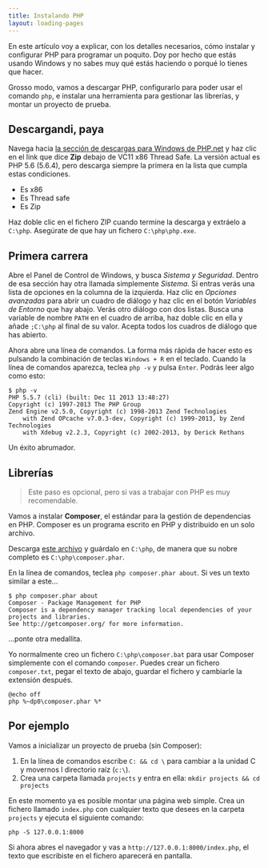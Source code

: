 ```yaml
---
title: Instalando PHP
layout: loading-pages
---
```


En este artículo voy a explicar, con los detalles necesarios, cómo instalar y configurar PHP
para programar un poquito. Doy por hecho que estás usando Windows y no sabes muy qué estás 
haciendo o porqué lo tienes que hacer.

Grosso modo, vamos a descargar PHP, configurarlo para poder usar el comando `php`, e instalar
una herramienta para gestionar las librerías, y montar un proyecto de prueba.

## Descargandi, paya

Navega hacia [la sección de descargas para Windows de PHP.net](http://windows.php.net/download/) y haz clic en 
el link que dice **Zip** debajo de VC11 x86 Thread Safe. La versión actual es PHP 5.6 (5.6.4), pero
descarga siempre la primera en la lista que cumpla estas condiciones.

- Es x86
- Es Thread safe
- Es Zip

Haz doble clic en el fichero ZIP cuando termine la descarga y extráelo a `C:\php`. Asegúrate 
de que hay un fichero `C:\php\php.exe`.

## Primera carrera

Abre el Panel de Control de Windows, y busca *Sistema y Seguridad*. Dentro de esa sección
hay otra llamada simplemente *Sistema*. Si entras verás una lista de opciones en la
columna de la izquierda. Haz clic en *Opciones avanzadas* para abrir un cuadro de 
diálogo y haz clic en el botón *Variables de Entorno* que hay abajo. Verás otro 
diálogo con dos listas. Busca una variable de nombre `PATH` en el cuadro de arriba,
haz doble clic en ella y añade `;C:\php` al final de su valor. Acepta todos los 
cuadros de diálogo que has abierto.

Ahora abre una línea de comandos. La forma más rápida de hacer esto es pulsando 
la combinación de teclas `Windows + R` en el teclado. Cuando la línea de comandos
aparezca, teclea `php -v` y pulsa `Enter`. Podrás leer algo como esto:

    $ php -v
    PHP 5.5.7 (cli) (built: Dec 11 2013 13:48:27)
    Copyright (c) 1997-2013 The PHP Group
    Zend Engine v2.5.0, Copyright (c) 1998-2013 Zend Technologies
        with Zend OPcache v7.0.3-dev, Copyright (c) 1999-2013, by Zend Technologies
        with Xdebug v2.2.3, Copyright (c) 2002-2013, by Derick Rethans

Un éxito abrumador.

## Librerías

> Este paso es opcional, pero si vas a trabajar con PHP es muy recomendable.

Vamos a instalar **Composer**, el estándar para la gestión de dependencias en PHP.
Composer es un programa escrito en PHP y distribuido en un solo archivo.

Descarga [este archivo](https://getcomposer.org/composer.phar) y guárdalo en 
`C:\php`, de manera que su nobre completo es `C:\php\composer.phar`.

En la línea de comandos, teclea `php composer.phar about`. Si ves un texto similar a
este...

    $ php composer.phar about
    Composer - Package Management for PHP
    Composer is a dependency manager tracking local dependencies of your projects and libraries.
    See http://getcomposer.org/ for more information.

...ponte otra medallita.

Yo normalmente creo un fichero `C:\php\composer.bat` para usar Composer simplemente con el 
comando `composer`. Puedes crear un fichero `composer.txt`, pegar el texto de abajo, guardar 
el fichero y cambiarle la extensión después.

    @echo off
    php %~dp0\composer.phar %*

## Por ejemplo

Vamos a inicializar un proyecto de prueba (sin Composer):

1. En la línea de comandos escribe `C: && cd \` para cambiar a la unidad C y movernos
    l directorio raíz (`c:\`).
2. Crea una carpeta llamada `projects` y entra en ella: `mkdir projects && cd projects`

En este momento ya es posible montar una página web simple. Crea un fichero llamado 
`index.php` con cualquier texto que desees en la carpeta `projects` y ejecuta el siguiente 
comando:

    php -S 127.0.0.1:8000

Si ahora abres el navegador y vas a `http://127.0.0.1:8000/index.php`, el texto que
escribiste en el fichero aparecerá en pantalla.
